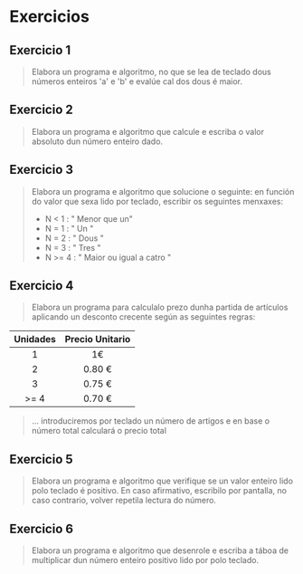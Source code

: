 
# Exercicios

## Exercicio 1

> Elabora un programa e algoritmo, no que se lea de teclado dous números enteiros 'a' e 'b' e evalúe cal dos dous é maior.


## Exercicio 2

> Elabora un programa e algoritmo que calcule e escriba o valor absoluto dun número enteiro dado. 

## Exercicio 3

> Elabora un programa e algoritmo que solucione o seguinte:
> en función do valor que sexa lido por teclado, escribir os seguintes menxaxes: 
>  - N < 1 : " Menor que un"
>  - N = 1 : " Un "
>  - N = 2 : " Dous "
>  - N = 3 : " Tres "
>  - N >= 4 : " Maior ou igual a catro "

## Exercicio 4
> Elabora un programa para calculalo prezo dunha partida de artículos aplicando un desconto crecente según as seguintes regras:


Unidades | Precio Unitario |
:-----------: | :-----------: |
|1 | 1€ | 
|2 | 0.80 € 
|3 | 0.75 €
| >= 4 | 0.70 €
> ... introduciremos por teclado un número de artigos e en base o número total calculará o precio total

## Exercicio 5
> Elabora un programa e algoritmo que verifique se un valor enteiro lido polo teclado é positivo. En caso afirmativo, escribilo por pantalla, no caso contrario, volver repetila lectura do número.

## Exercicio 6
> Elabora un programa e algoritmo que desenrole e escriba a táboa de multiplicar dun número enteiro positivo lido por polo teclado.